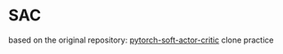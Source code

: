 # SAC

based on the original repository: [pytorch-soft-actor-critic](https://github.com/pranz24/pytorch-soft-actor-critic)
clone practice
